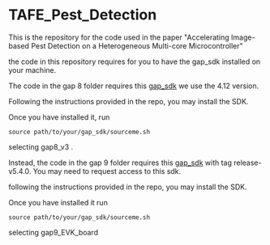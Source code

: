 # TAFE_Pest_Detection


This is the repository for the code used in the paper "Accelerating Image-based Pest Detection on a Heterogeneous Multi-core Microcontroller" 

the code in this repository requires for you to have the gap_sdk installed on your machine. 

The  code in the gap 8 folder requires this [gap_sdk](https://github.com/GreenWaves-Technologies/gap_sdk) we use the 4.12 version.

Following the instructions provided in the repo, you may install the SDK.

Once you have installed it, run 
```
source path/to/your/gap_sdk/sourceme.sh
```

selecting gap8_v3 .

Instead, the code in the gap 9 folder requires this [gap_sdk](https://github.com/GreenWaves-Technologies/gap_sdk_private) with tag release-v5.4.0. You may need to request access to this sdk. 

following the instructions provided in the repo, you may install the SDK.

Once you have installed it run 

```
source path/to/your/gap_sdk/sourceme.sh
```

selecting gap9_EVK_board

